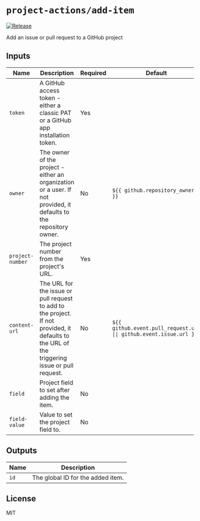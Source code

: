 # `project-actions/add-item`

[![Release](https://img.shields.io/github/v/release/dsanders11/project-actions?color=blue)](https://github.com/dsanders11/project-actions/releases)

Add an issue or pull request to a GitHub project

## Inputs

| Name    | Description                                        | Required | Default                                      |
|---------------|----------------------------------------------------|----------|----------------------------------------------|
| `token`       | A GitHub access token - either a classic PAT or a GitHub app installation token. | Yes      |                                              |
| `owner`       | The owner of the project - either an organization or a user. If not provided, it defaults to the repository owner. | No       | `${{ github.repository_owner }}`           |
| `project-number` | The project number from the project's URL.         | Yes      |                                              |
| `content-url` | The URL for the issue or pull request to add to the project. If not provided, it defaults to the URL of the triggering issue or pull request. | No       | `${{ github.event.pull_request.url \|\| github.event.issue.url }}` |
| `field`       | Project field to set after adding the item.        | No       |                                              |
| `field-value` | Value to set the project field to.                  | No       |                                              |

## Outputs

| Name          | Description                                        |
|---------------|----------------------------------------------------|
| `id`          | The global ID for the added item.                  |

## License

MIT
